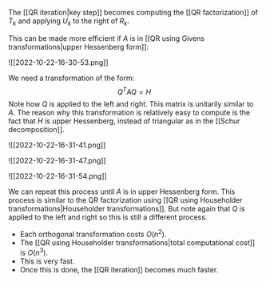 The [[QR iteration|key step]] becomes computing the [[QR factorization]] of $T_k$ and applying $U_k$ to the right of $R_k$.

This can be made more efficient if $A$ is in [[QR using Givens transformations|upper Hessenberg form]]:

![[2022-10-22-16-30-53.png]]

We need a transformation of the form:
$$
Q^T A Q = H
$$
Note how $Q$ is applied to the left and right. This matrix is unitarily similar to $A$. The reason why this transformation is relatively easy to compute is the fact that $H$ is upper Hessenberg, instead of triangular as in the [[Schur decomposition]].

![[2022-10-22-16-31-41.png]]

![[2022-10-22-16-31-47.png]]

![[2022-10-22-16-31-54.png]]

We can repeat this process until $A$ is in upper Hessenberg form. This process is similar to the QR factorization using [[QR using Householder transformations|Householder transformations]]. But note again that $Q$ is applied to the left and right so this is still a different process.

- Each orthogonal transformation costs $O(n^2).$ 
- The [[QR using Householder transformations|total computational cost]] is $O(n^3)$. 
- This is very fast.
- Once this is done, the [[QR iteration]] becomes much faster.